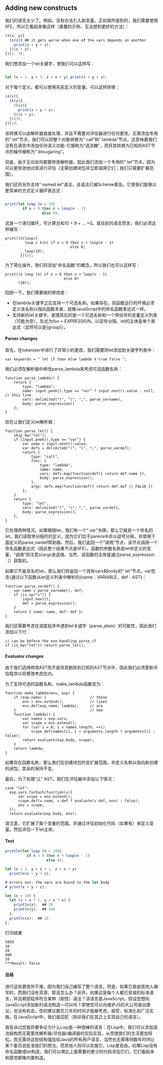 ## Adding new constructs

我们的语言太少了。例如，没有办法引入新变量。正如我所提到的，我们需要使用IIFE，所以它看起来像这样（愚蠢的示例，无法想到更好的方法）：

```js
(λ(x, y){
  (λ(z){ ## it gets worse when one of the vars depends on another
    print(x + y + z);
  })(x + y);
})(2, 3);
```

我们想添加一个let关键字，使我们可以这样写：

```js

let (x = 2, y = 3, z = x + y) print(x + y + z);
```

对于每个定义，都可以使用先前定义的变量。可以这样转换：

```js
(λ(x){
  (λ(y){
    (λ(z){
      print(x + y + z);
    })(x + y);
  })(3);
})(2);
```

该转换可以由解析器直接处理，并且不需要对评估器进行任何更改。无需添加专用的“ let”节点，我们可以将整个对象转换为“ call”和“ lambda”节点。这意味着我们没有在语言中添加任何语义功能-它被称为“语法糖”，而将其转换为已知的AST节点的操作被称为“ desugaring”。

但是，由于无论如何都要修改解析器，因此我们添加一个专用的“ let”节点，因为可以更有效地对其进行评估（无需创建闭包并立即调用它们；我们只需要扩展范围）。

我们还将另外支持“ named let”语法，该语法已被Scheme普及。它使我们能够以更简单的方式定义循环表达式：

```js

print(let loop (n = 10)
        if n > 0 then n + loop(n - 1)
                 else 0);
```

这是一个递归循环，可计算总和10 + 9 + ... +0。就目前的语言而言，我们必须这样编写：

```
print((λ(loop){
         loop = λ(n) if n > 0 then n + loop(n - 1)
                              else 0;
         loop(10);
       })());
```

为了简化操作，我们将添加“命名函数”的概念。所以我们也可以这样写：

```
print((λ loop (n) if n > 0 then n + loop(n - 1)
                           else 0)
      (10));
```

回顾一下，我们需要做的修改是：

- 在lambda关键字之后支持一个可选名称。如果存在，则函数运行的环境必须定义该名称以指向函数本身。就像JavaScript中的命名函数表达式一样。
- 支持新的let关键字。紧随其后的是一个可选名称和一个带括号的变量定义列表（可能为空），形式为foo = EXPRESSION，以逗号分隔。let的主体是单个表达式（显然可以是{group}）。

#### Parser changes

首先，在tokenizer中进行了非常小的更改，我们需要将let添加到关键字列表中：

```
var keywords = " let if then else lambda λ true false ";
```

我们必须在解析器中修改parse_lambda来考虑可选函数名称：

```
function parse_lambda() {
    return {
        type: "lambda",
        name: input.peek().type == "var" ? input.next().value : null, // this line
        vars: delimited("(", ")", ",", parse_varname),
        body: parse_expression()
    };
}
```

现在让我们定义let解析器：

```
function parse_let() {
    skip_kw("let");
    if (input.peek().type == "var") {
        var name = input.next().value;
        var defs = delimited("(", ")", ",", parse_vardef);
        return {
            type: "call",
            func: {
                type: "lambda",
                name: name,
                vars: defs.map(function(def){ return def.name }),
                body: parse_expression(),
            },
            args: defs.map(function(def){ return def.def || FALSE })
        };
    }
    return {
        type: "let",
        vars: delimited("(", ")", ",", parse_vardef),
        body: parse_expression(),
    };
}
```

它处理两种情况。如果跟随let，我们有一个“ var”令牌，那么它就是一个命名的let。我们读取带分隔符的定义，因为它们位于parens中并以逗号分隔，并使用下面定义的parse_vardef帮助器。然后，我们返回一个“调用”节点，该节点调用一个命名函数表达式（因此整个结果节点是IIFE）。函数的参数名称是let中定义的变量，“调用”将注意以args发送值。当然，该函数的主体是通过parse_expression（）获取的。

如果它不是具名的let，那么我们将返回一个具有vars和body的“ let”节点。var包含{通过以下函数从let定义列表中解析的{name：VARIABLE，def：AST}：

```
function parse_vardef() {
    var name = parse_varname(), def;
    if (is_op("=")) {
        input.next();
        def = parse_expression();
    }
    return { name: name, def: def };
}
```

我们还需要考虑在调度程序中遇到let关键字（parse_atom）的可能性，因此我们添加以下行：

```
// can be before the one handling parse_if
if (is_kw("let")) return parse_let();
```

#### Evaluator changes



由于我们选择修改AST而不是将其删除到已知的AST节点中，因此我们必须更新评估程序以将更改考虑在内。

为了支持可选的函数名称，make_lambda函数变为：

```
function make_lambda(env, exp) {
    if (exp.name) {                    // these
        env = env.extend();            // lines
        env.def(exp.name, lambda);     // are
    }                                  // new
    function lambda() {
        var names = exp.vars;
        var scope = env.extend();
        for (var i = 0; i < names.length; ++i)
            scope.def(names[i], i < arguments.length ? arguments[i] : false);
        return evaluate(exp.body, scope);
    }
    return lambda;
}
```

如果存在函数名称，那么我们在创建闭包时会扩展范围，并定义名称以指向新创建的闭包。其余的保持不变。

最后，为了处理“让” AST，我们在评估器中添加以下情况：

```
case "let":
  exp.vars.forEach(function(v){
      var scope = env.extend();
      scope.def(v.name, v.def ? evaluate(v.def, env) : false);
      env = scope;
  });
  return evaluate(exp.body, env);
```

请注意，它扩展了每个变量的范围，并通过评估初始化代码（如果有）来定义变量。然后评估一下let主体。

#### Test

```js
println(let loop (n = 100)
          if n > 0 then n + loop(n - 1)
                   else 0);

let (x = 2, y = x + 1, z = x + y)
  println(x + y + z);

# errors out, the vars are bound to the let body
# print(x + y + z);

let (x = 10) {
  let (x = x * 2, y = x * x) {
    println(x);  ## 20
    println(y);  ## 400
  };
  println(x);  ## 10
};
```

打印结果

```
5050
10
20
400
10
***Result: false
```



#### 总结

进行这些更改并不难，因为我们自己编写了整个语言。但是，如果它是由其他人编写的，而我们没有资源，那该怎么办？此外，如果这是每个人都已安装的标准语言，并且期望程序符合某种（刚性）语法？该语言是JavaScript。假设您想向JavaScript添加新的语法构造—可以吗？即使您可以向维护JS的大公司提出建议，也没有机会，您的建议要花几年的时间才能被考虑，接受，标准化和广泛实施。在JavaScript中，我们是囚犯（除非我们在其之上实现自己的语言）。

我告诉过您我将要争论为什么Lisp是一种很棒的语言：在Lisp中，我们可以添加语法结构而无需更改解析器/评估器/编译器的实际实现，从而使我们的生活更加轻松，而无需将这些结构强加给Java的所有用户语言，当然也无需等待数年时间让某个委员会批准我们的想法，而其他人则可以实施它。Lisp是自由。如果Lisp没有命名函数或let构造，我们可以用比上面需要的更少的代码添加它们，它们看起来和感觉都像内置构造。